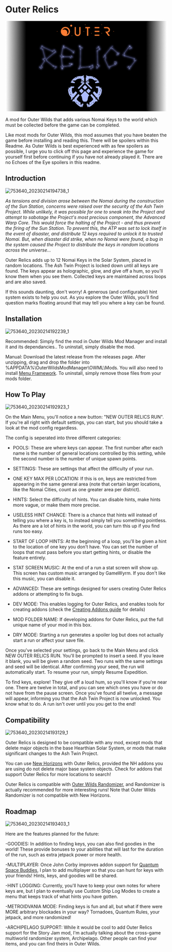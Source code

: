 # Outer Relics
![OUTER_RELICS_LOGO](https://github.com/GameWyrm/OuterRelics/blob/Readme-Update/OuterRelics/Images/Main%20Logo%20Github.png?raw=true)

A mod for Outer Wilds that adds various Nomai Keys to the world which must be collected before the game can be completed.

Like most mods for Outer Wilds, this mod assumes that you have beaten the game before installing and reading this. There will be spoilers within this Readme. As Outer Wilds is best experienced with as few spoilers as possible, I urge you to click off this page and experience the game for yourself first before continuing if you have not already played it. There are no Echoes of the Eye spoilers in this readme.

## Introduction
![753640_20230214194738_1](https://user-images.githubusercontent.com/78181444/218914472-d2d48a00-8f14-4854-b661-e79698270525.png)

*As tensions and division arose between the Nomai during the construction of the Sun Station, concerns were raised over the security of the Ash Twin Project. While unlikely, it was possible for one to sneak into the Project and attempt to sabotage the Project's most precious component, the Advanced Warp Core. This would force the halting of the Project - and thus prevent the firing of the Sun Station. To prevent this, the ATP was set to lock itself in the event of disaster, and distribute 12 keys required to unlock it to trusted Nomai. But, when disaster did strike, when no Nomai were found, a bug in the system caused the Project to distribute the keys in random locations across the universe...*

Outer Relics adds up to 12 Nomai Keys in the Solar System, placed in random locations. The Ash Twin Project is locked down until all keys are found. The keys appear as holographic, glow, and give off a hum, so you'll know them when you see them. Collected keys are maintained across loops and are also saved.

If this sounds daunting, don't worry! A generous (and configurable) hint system exists to help you out. As you explore the Outer Wilds, you'll find question marks floating around that may tell you where a key can be found.

## Installation
![753640_20230214192239_1](https://user-images.githubusercontent.com/78181444/218913129-e597f29c-c8ea-4d88-8b44-83d8c52ed1a8.png)

Recommended: Simply find the mod in Outer Wilds Mod Manager and install it and its dependancies.. To uninstall, simply disable the mod.

Manual: Download the latest release from the releases page. After unzipping, drag and drop the folder into %APPDATA%\OuterWildsModManager\OWML\Mods. You will also need to install [Menu Framework](https://github.com/misternebula/MenuFramework). To uninstall, simply remove those files from your mods folder. 

## How To Play
![753640_20230214192923_1](https://user-images.githubusercontent.com/78181444/218913051-ea7dd8f4-31c9-4bb9-a61e-ae19e1363465.png)

On the Main Menu, you'll notice a new button: "NEW OUTER RELICS RUN". If you're all right with default settings, you can start, but you should take a look at the mod config regardless. 

The config is seperated into three different categories:

* POOLS: These are where keys can appear. The first number after each name is the number of general locations controlled by this setting, while the second number is the number of unique spawn points. 

* SETTINGS: These are settings that affect the difficulty of your run.

- ONE KEY MAX PER LOCATION: If this is on, keys are restricted from appearing in the same general area (note that certain larger locations, like the Nomai Cities, count as one greater area per district).

- HINTS: Select the difficulty of hints. You can disable hints, make hints more vague, or make them more precise.

- USELESS HINT CHANCE: There is a chance that hints will instead of telling you where a key is, to instead simply tell you something pointless. As there are a lot of hints in the world, you can turn this up if you find runs too easy.

- START OF LOOP HINTS: At the beginning of a loop, you'll be given a hint to the location of one key you don't have. You can set the number of loops that must pass before you start getting hints, or disable the feature entirely.

- STAT SCREEN MUSIC: At the end of a run a stat screen will show up. This screen has custom music arranged by GameWyrm. If you don't like this music, you can disable it.

* ADVANCED: These are settings designed for users creating Outer Relics addons or attempting to fix bugs.

- DEV MODE: This enables logging for Outer Relics, and enables tools for creating addons (check the [Creating Addons guide](https://github.com/GameWyrm/OuterRelics/wiki/Addon-Guide) for details)

- MOD FOLDER NAME: If developing addons for Outer Relics, put the full unique name of your mod in this box.

- DRY MODE: Starting a run generates a spoiler log but does not actually start a run or affect your save file.

Once you've selected your settings, go back to the Main Menu and click NEW OUTER RELICS RUN. You'll be prompted to insert a seed. If you leave it blank, you will be given a random seed. Two runs with the same settings and seed will be identical. After confirming your seed, the run will automatically start. To resume your run, simply Resume Expedition. 

To find keys, explore! They give off a loud hum, so you'll know if you're near one. There are twelve in total, and you can see which ones you have or do not have from the pause screen. Once you've found all twelve, a message will appear, informing you that the Ash Twin Project is now unlocked. You know what to do. A run isn't over until you you get to the end!

## Compatibility
![753640_20230214193129_1](https://user-images.githubusercontent.com/78181444/218913074-5d5fcfdc-485e-4c7b-a160-dc9f70d613d1.png)

Outer Relics is designed to be compatible with any mod, except mods that delete major objects in the base Hearthian Solar System, or mods that make significant changes to the Ash Twin Project.

You can use [New Horizons](https://github.com/Outer-Wilds-New-Horizons/new-horizons) with Outer Relics, provided the NH addons you are using do not delete major base system objects. Check for addons that support Outer Relics for more locations to search!

Outer Relics is compatible with [Outer Wilds Randomizer](https://github.com/PacificEngine/OW_Randomizer), and Randomizer is actually recommended for more interesting runs! Note that Outer Wilds Randomizer is not compatible with New Horizons.

## Roadmap
![753640_20230214193403_1](https://user-images.githubusercontent.com/78181444/218913101-aa35075d-4917-48b3-afb4-013f24886669.png)

Here are the features planned for the future:

-GOODIES: In addition to finding keys, you can also find goodies in the world! These provide bonuses to your abilities that will last for the duration of the run, such as extra jetpack power or more health.

-MULTIPLAYER: Once John Corby improves addon support for [Quantum Space Buddies](https://github.com/misternebula/quantum-space-buddies), I plan to add multiplayer so that you can hunt for keys with your friends! Hints, keys, and goodies will be shared.

-HINT LOGGING: Currently, you'll have to keep your own notes for where keys are, but I plan to eventually use Custom Ship Log Modes to create a menu that keeps track of what hints you have gotten.

-METROIDVANIA MODE: Finding keys is fun and all, but what if there were MORE arbitrary blockades in your way? Tornadoes, Quantum Rules, your jetpack, and more randomized!

-ARCHIPELAGO SUPPORT: While it would be cool to add Outer Relics support for the Story Jam mod, I'm actually talking about the cross-game multiworld randomizer system, Archipelago. Other people can find your items, and you can find theirs in Outer Wilds.
